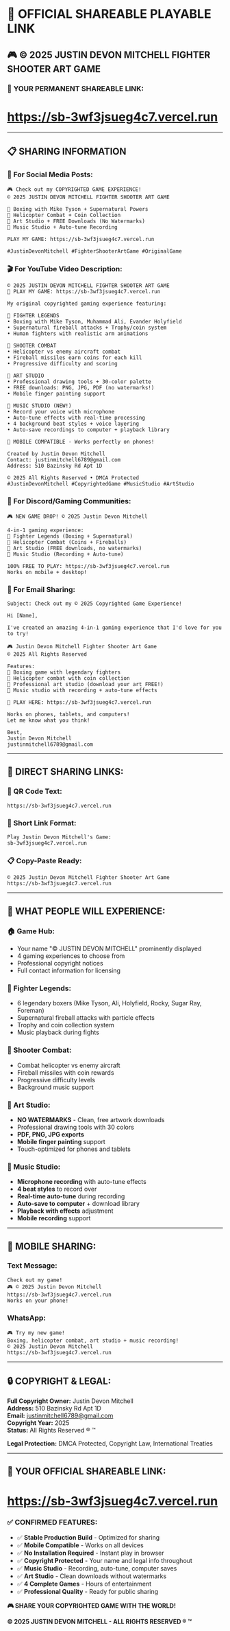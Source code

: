 # 🔗 OFFICIAL SHAREABLE PLAYABLE LINK

## 🎮 **© 2025 JUSTIN DEVON MITCHELL FIGHTER SHOOTER ART GAME**

### 🚀 **YOUR PERMANENT SHAREABLE LINK:**
# **https://sb-3wf3jsueg4c7.vercel.run**

---

## 📋 **SHARING INFORMATION**

### **🎯 For Social Media Posts:**
```
🎮 Check out my COPYRIGHTED GAME EXPERIENCE!
© 2025 JUSTIN DEVON MITCHELL FIGHTER SHOOTER ART GAME

🥊 Boxing with Mike Tyson + Supernatural Powers
🚁 Helicopter Combat + Coin Collection
🎨 Art Studio + FREE Downloads (No Watermarks)
🎤 Music Studio + Auto-tune Recording

PLAY MY GAME: https://sb-3wf3jsueg4c7.vercel.run

#JustinDevonMitchell #FighterShooterArtGame #OriginalGame
```

### **🎬 For YouTube Video Description:**
```
© 2025 JUSTIN DEVON MITCHELL FIGHTER SHOOTER ART GAME
🔗 PLAY MY GAME: https://sb-3wf3jsueg4c7.vercel.run

My original copyrighted gaming experience featuring:

🥊 FIGHTER LEGENDS
• Boxing with Mike Tyson, Muhammad Ali, Evander Holyfield
• Supernatural fireball attacks + Trophy/coin system
• Human fighters with realistic arm animations

🚁 SHOOTER COMBAT  
• Helicopter vs enemy aircraft combat
• Fireball missiles earn coins for each kill
• Progressive difficulty and scoring

🎨 ART STUDIO
• Professional drawing tools + 30-color palette
• FREE downloads: PNG, JPG, PDF (no watermarks!)
• Mobile finger painting support

🎤 MUSIC STUDIO (NEW!)
• Record your voice with microphone
• Auto-tune effects with real-time processing
• 4 background beat styles + voice layering
• Auto-save recordings to computer + playback library

📱 MOBILE COMPATIBLE - Works perfectly on phones!

Created by Justin Devon Mitchell
Contact: justinmitchell6789@gmail.com
Address: 510 Bazinsky Rd Apt 1D

© 2025 All Rights Reserved • DMCA Protected
#JustinDevonMitchell #CopyrightedGame #MusicStudio #ArtStudio
```

### **💬 For Discord/Gaming Communities:**
```
🎮 NEW GAME DROP! © 2025 Justin Devon Mitchell

4-in-1 gaming experience:
🥊 Fighter Legends (Boxing + Supernatural)
🚁 Helicopter Combat (Coins + Fireballs)  
🎨 Art Studio (FREE downloads, no watermarks)
🎤 Music Studio (Recording + Auto-tune)

100% FREE TO PLAY: https://sb-3wf3jsueg4c7.vercel.run
Works on mobile + desktop!
```

### **📧 For Email Sharing:**
```
Subject: Check out my © 2025 Copyrighted Game Experience!

Hi [Name],

I've created an amazing 4-in-1 gaming experience that I'd love for you to try!

🎮 Justin Devon Mitchell Fighter Shooter Art Game
© 2025 All Rights Reserved

Features:
🥊 Boxing game with legendary fighters
🚁 Helicopter combat with coin collection
🎨 Professional art studio (download your art FREE!)
🎤 Music studio with recording + auto-tune effects

🔗 PLAY HERE: https://sb-3wf3jsueg4c7.vercel.run

Works on phones, tablets, and computers!
Let me know what you think!

Best,
Justin Devon Mitchell
justinmitchell6789@gmail.com
```

---

## 🔗 **DIRECT SHARING LINKS:**

### **📱 QR Code Text:**
```
https://sb-3wf3jsueg4c7.vercel.run
```

### **🔗 Short Link Format:**
```
Play Justin Devon Mitchell's Game:
sb-3wf3jsueg4c7.vercel.run
```

### **📋 Copy-Paste Ready:**
```
© 2025 Justin Devon Mitchell Fighter Shooter Art Game
https://sb-3wf3jsueg4c7.vercel.run
```

---

## 🎯 **WHAT PEOPLE WILL EXPERIENCE:**

### **🏠 Game Hub:**
- Your name "© JUSTIN DEVON MITCHELL" prominently displayed
- 4 gaming experiences to choose from
- Professional copyright notices
- Full contact information for licensing

### **🥊 Fighter Legends:**
- 6 legendary boxers (Mike Tyson, Ali, Holyfield, Rocky, Sugar Ray, Foreman)
- Supernatural fireball attacks with particle effects
- Trophy and coin collection system
- Music playback during fights

### **🚁 Shooter Combat:**
- Combat helicopter vs enemy aircraft
- Fireball missiles with coin rewards
- Progressive difficulty levels
- Background music support

### **🎨 Art Studio:**
- **NO WATERMARKS** - Clean, free artwork downloads
- Professional drawing tools with 30 colors
- **PDF, PNG, JPG exports** 
- **Mobile finger painting** support
- Touch-optimized for phones and tablets

### **🎤 Music Studio:**
- **Microphone recording** with auto-tune effects
- **4 beat styles** to record over
- **Real-time auto-tune** during recording
- **Auto-save to computer** + download library
- **Playback with effects** adjustment
- **Mobile recording** support

---

## 📱 **MOBILE SHARING:**

### **Text Message:**
```
Check out my game! 
🎮 © 2025 Justin Devon Mitchell
https://sb-3wf3jsueg4c7.vercel.run
Works on your phone!
```

### **WhatsApp:**
```
🎮 Try my new game!
Boxing, helicopter combat, art studio + music recording!
© 2025 Justin Devon Mitchell
https://sb-3wf3jsueg4c7.vercel.run
```

---

## 🔒 **COPYRIGHT & LEGAL:**

**Full Copyright Owner:** Justin Devon Mitchell  
**Address:** 510 Bazinsky Rd Apt 1D  
**Email:** justinmitchell6789@gmail.com  
**Copyright Year:** 2025  
**Status:** All Rights Reserved ® ™  

**Legal Protection:** DMCA Protected, Copyright Law, International Treaties

---

## 🚀 **YOUR OFFICIAL SHAREABLE LINK:**

# **https://sb-3wf3jsueg4c7.vercel.run**

### **✅ CONFIRMED FEATURES:**
- ✅ **Stable Production Build** - Optimized for sharing
- ✅ **Mobile Compatible** - Works on all devices
- ✅ **No Installation Required** - Instant play in browser
- ✅ **Copyright Protected** - Your name and legal info throughout
- ✅ **Music Studio** - Recording, auto-tune, computer saves
- ✅ **Art Studio** - Clean downloads without watermarks
- ✅ **4 Complete Games** - Hours of entertainment
- ✅ **Professional Quality** - Ready for public sharing

**🎮 SHARE YOUR COPYRIGHTED GAME WITH THE WORLD!**

**© 2025 JUSTIN DEVON MITCHELL - ALL RIGHTS RESERVED ® ™**